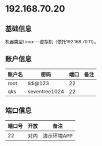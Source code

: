 # 192.168.70.20

## 基础信息

机器类型Linux---虚拟机（依托192.168.70.11）。

## 账户信息

| 账户名 | 密码   | 端口 | 备注   |
| --     | --     | --   | --     |
| root   | lidi@123 | 22   |  |
| qks   | seventree1024 | 22   |  |

## 端口信息

| 端口号 | 开放 | 备注    |
| --     | --   | --      |
| 22   |   对内 | 演示环境APP |


